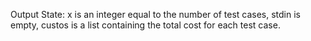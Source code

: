 Output State: x is an integer equal to the number of test cases, stdin is empty, custos is a list containing the total cost for each test case.